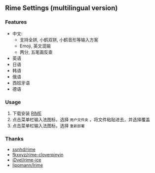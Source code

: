 ## Rime Settings (multilingual version)

### Features

- 中文: 
  - 支持全拼, 小鹤双拼, 小鹤音形等输入方案
  - Emoji, 英文混输
  - 两分, 五笔画反查
- 英语
- 日语
- 韩语
- 俄语
- 西班牙语
- 德语

### Usage

1. 下载安装 [RIME](https://rime.im/)
2. 点击菜单栏输入法图标，选择 `用户文件夹` ，将文件粘贴进去，并选择覆盖
3. 点击菜单栏输入法图标，选择 `重新部署`

### Thanks

- [ssnhd/rime](https://github.com/ssnhd/rime)
- [fkxxyz/rime-cloverpinyin](https://github.com/fkxxyz/rime-cloverpinyin)
- [iDvel/rime-ice](https://github.com/iDvel/rime-ice)
- [lippmann/lrime](https://github.com/lippmann/lrime)
